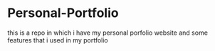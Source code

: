 # Personal-Portfolio
this is a repo  in which i have my personal porfolio website and some features that i used in my portfolio
